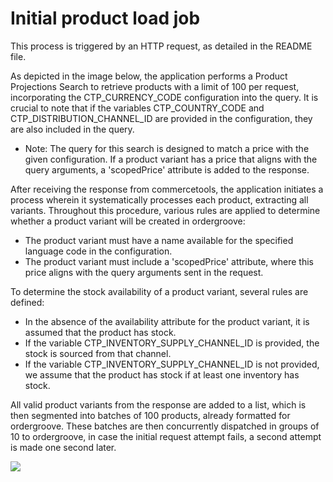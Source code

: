 # Initial product load job

This process is triggered by an HTTP request, as detailed in the README file.

As depicted in the image below, the application performs a Product Projections Search to retrieve products with a limit of 100 per request, incorporating the CTP_CURRENCY_CODE configuration into the query. It is crucial to note that if the variables CTP_COUNTRY_CODE and CTP_DISTRIBUTION_CHANNEL_ID are provided in the configuration, they are also included in the query.
 - Note: The query for this search is designed to match a price with the given configuration. If a product variant has a price that aligns with the query arguments, a 'scopedPrice' attribute is added to the response.

After receiving the response from commercetools, the application initiates a process wherein it systematically processes each product, extracting all variants. Throughout this procedure, various rules are applied to determine whether a product variant will be created in ordergroove:
 - The product variant must have a name available for the specified language code in the configuration.
 - The product variant must include a 'scopedPrice' attribute, where this price aligns with the query arguments sent in the request.

 To determine the stock availability of a product variant, several rules are defined:
 - In the absence of the availability attribute for the product variant, it is assumed that the product has stock.
 - If the variable CTP_INVENTORY_SUPPLY_CHANNEL_ID is provided, the stock is sourced from that channel.
 - If the variable CTP_INVENTORY_SUPPLY_CHANNEL_ID is not provided, we assume that the product has stock if at least one inventory has stock.

All valid product variants from the response are added to a list, which is then segmented into batches of 100 products, already formatted for ordergroove. These batches are then concurrently dispatched in groups of 10 to ordergroove, in case the initial request attempt fails, a second attempt is made one second later.

<img src="https://github.com/gluo-dev/ordergroove-commercetools-connector/blob/main/docs/diagrams/diagram-initial-product-load-job.jpg" />